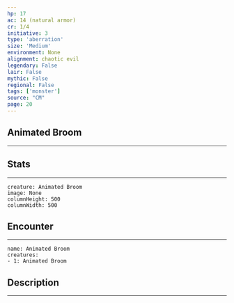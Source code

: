 ```yaml
---
hp: 17
ac: 14 (natural armor)
cr: 1/4
initiative: 3
type: 'aberration'    
size: 'Medium'
environment: None
alignment: chaotic evil
legendary: False
lair: False
mythic: False
regional: False
tags: ['monster']
source: "CM"
page: 20
---
```


## Animated Broom
---



## Stats
---

```statblock
creature: Animated Broom
image: None
columnHeight: 500
columnWidth: 500
```

## Encounter
---

```encounter-table
name: Animated Broom
creatures:
- 1: Animated Broom
```

## Description
---




